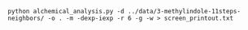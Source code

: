 `python alchemical_analysis.py -d ../data/3-methylindole-11steps-neighbors/ -o . -m -dexp-iexp -r 6 -g -w > screen_printout.txt`
